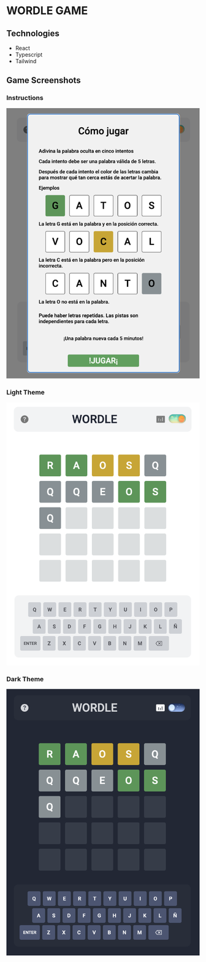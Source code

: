 # WORDLE GAME

## Technologies

 - React
 - Typescript
 - Tailwind

## Game Screenshots

### Instructions

![](./public/instructions.png)

### Light Theme

![](./public/light-theme.png)

### Dark Theme

![](./public/dark-theme.png)
